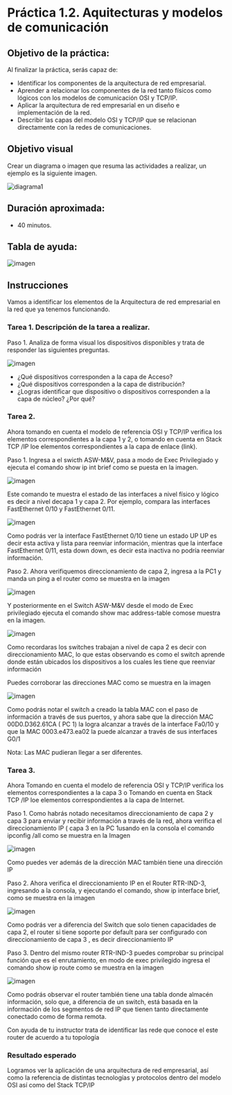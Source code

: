 # Práctica 1.2. Aquitecturas y modelos de comunicación 

## Objetivo de la práctica:
Al finalizar la práctica, serás capaz de:
- Identificar los componentes de la arquitectura de red empresarial.
- Aprender a relacionar los componentes de la red tanto físicos como lógicos con los modelos de comunicación OSI y TCP/IP. 
- Aplicar la arquitectura de red empresarial en un diseño e implementación de la red. 
- Describir las capas del modelo OSI y TCP/IP que se relacionan directamente con la redes de comunicaciones.

## Objetivo visual 
Crear un diagrama o imagen que resuma las actividades a realizar, un ejemplo es la siguiente imagen. 

![diagrama1](../Imagenes/Práctica2/2_1.png)

## Duración aproximada:
- 40 minutos.

## Tabla de ayuda:

![imagen](../)

## Instrucciones 
Vamos a identificar los elementos de la Arquitectura de red empresarial en la red que ya tenemos funcionando.

### Tarea 1. Descripción de la tarea a realizar.
Paso 1. Analiza de forma visual los dispositivos disponibles y trata de responder las siguientes preguntas.

![imagen](../Imagenes/Práctica2/2_2.png)

- ¿Qué dispositivos corresponden a la capa de Acceso? 
- ¿Qué dispositivos corresponden a la capa de distribución? 
- ¿Logras identificar que dispositivo o dispositivos corresponden a la capa de núcleo? ¿Por qué? 

### Tarea 2. 

Ahora tomando en cuenta el modelo de referencia OSI y TCP/IP verifica los elementos correspondientes a la capa 1 y 2, o tomando en cuenta en Stack TCP /IP  loe elementos correspondientes a la capa de enlace (link). 

Paso 1. Ingresa a el swicth ASW-M&V, pasa a modo de Exec Privilegiado y ejecuta el comando show ip int brief como se puesta en la imagen.

![imagen](../Imagenes/Práctica2/2_3.png)

Este comando te muestra el estado de las interfaces a nivel físico y lógico es decir a nivel decapa 1 y capa 2. Por ejemplo, compara las interfaces FastEthernet 0/10 y FastEthernet 0/11. 

![imagen](../)

Como podrás ver la interface FastEthernet 0/10 tiene un estado UP UP es decir esta activa y lista para reenviar información, mientras que la interface FastEthernet 0/11, esta down down, es decir esta inactiva no podría reenviar información. 

Paso 2. Ahora verifiquemos direccionamiento de capa 2, ingresa a la PC1 y manda un ping  a el router como se muestra en la imagen  

![imagen](../Imagenes/Práctica2/2_5.png)

Y posteriormente en el Switch ASW-M&V desde el modo de Exec privilegiado ejecuta el comando show mac address-table comose muestra en la imagen.

![imagen](../Imagenes/Práctica2/2_6.png)

Como recordaras los switches trabajan a nivel de capa 2 es decir con direccionamiento MAC, lo que estas observando es como el switch aprende donde están ubicados los dispositivos a los cuales les tiene que reenviar información  

Puedes corroborar las direcciones MAC como se muestra en la imagen  

![imagen](../Imagenes/Práctica2/2_7.png)

Como podrás notar el switch a creado la tabla MAC con el paso de información a través de sus puertos, y ahora sabe que la dirección MAC 00D0.D362.61CA ( PC 1) la logra alcanzar a través de la interface Fa0/10 y que la MAC 0003.e473.ea02 la puede alcanzar a través de sus interfaces G0/1 

Nota: Las MAC pudieran llegar a ser diferentes. 

### Tarea 3.  

Ahora Tomando en cuenta el modelo de referencia OSI y TCP/IP verifica los elementos correspondientes a la capa 3 o Tomando en cuenta en Stack TCP /IP  loe elementos correspondientes a la capa de Internet. 

Paso 1. Como habrás notado necesitamos direccionamiento de capa 2 y capa 3 para enviar y recibir información a través de la red, ahora verifica el direccionamiento IP ( capa 3 en la PC 1usando en la consola el comando ipconfig /all como se muestra en la Imagen  

![imagen](../Imagenes/Práctica2/2_8.png)

Como puedes ver además de la dirección MAC también tiene  una dirección IP  

Paso 2. Ahora verifica el direccionamiento IP en el Router RTR-IND-3, ingresando a la consola,  y ejecutando el comando, show ip interface brief, como se muestra en la imagen 

![imagen](../Imagenes/Práctica2/2_9.png)

Como podrás ver a diferencia del Switch que solo tienen capacidades de capa 2, el router si tiene soporte por default para ser configurado con direccionamiento de capa 3 , es decir direccionamiento IP 

Paso 3. Dentro del mismo router RTR-IND-3 puedes comprobar su principal función que es el enrutamiento, en modo de exec privilegido ingresa el comando show ip route  como se muestra en la imagen  

![imagen](../Imagenes/Práctica2/2_10.png)

Como podrás observar el router también tiene una tabla donde almacén información, solo que, a diferencia de un switch, está basada en la información de los segmentos de red IP que tienen tanto directamente conectado como de forma remota. 

Con ayuda de tu instructor trata de identificar las rede que conoce el este router  de acuerdo a tu topología  

### Resultado esperado 

Logramos ver la aplicación de una arquitectura de red empresarial, así como la referencia de distintas tecnologías y protocolos dentro del modelo OSI así como del Stack TCP/IP 
